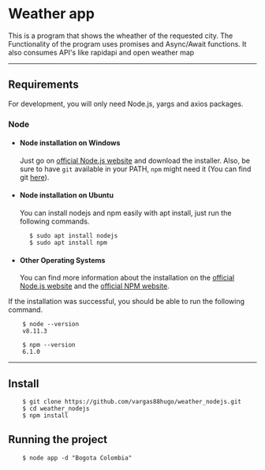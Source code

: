 # Weather app

This is a program that shows the wheather of the requested city. The Functionality of the program uses promises and Async/Await functions. It also consumes API's like rapidapi and open weather map

---
## Requirements

For development, you will only need Node.js, yargs and axios packages.

### Node
- #### Node installation on Windows

  Just go on [official Node.js website](https://nodejs.org/) and download the installer.
Also, be sure to have `git` available in your PATH, `npm` might need it (You can find git [here](https://git-scm.com/)).

- #### Node installation on Ubuntu

  You can install nodejs and npm easily with apt install, just run the following commands.
```
      $ sudo apt install nodejs
      $ sudo apt install npm
```

- #### Other Operating Systems
  You can find more information about the installation on the [official Node.js website](https://nodejs.org/) and the [official NPM website](https://npmjs.org/).

If the installation was successful, you should be able to run the following command.
```
    $ node --version
    v8.11.3

    $ npm --version
    6.1.0
```
---

## Install

```
    $ git clone https://github.com/vargas88hugo/weather_nodejs.git
    $ cd weather_nodejs
    $ npm install
```

## Running the project

```
    $ node app -d "Bogota Colombia"
```